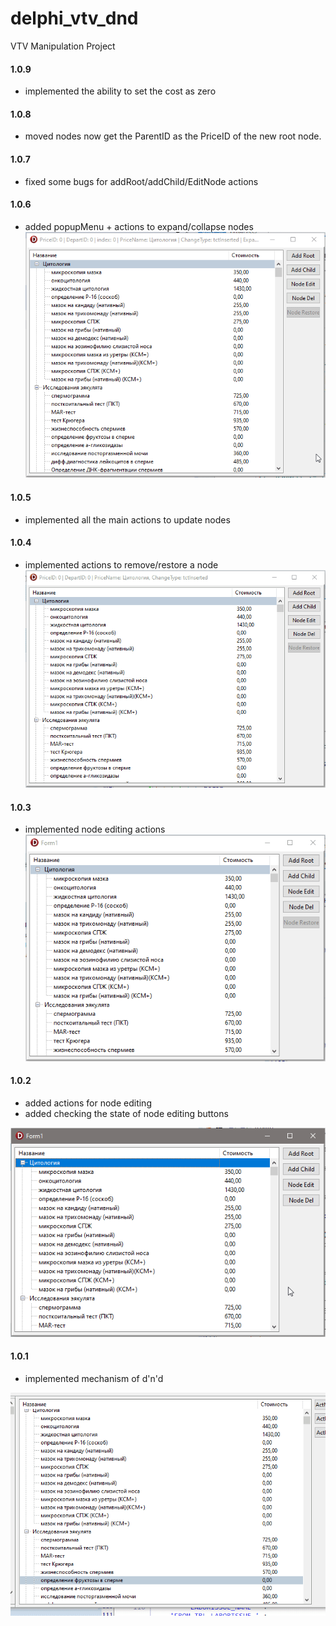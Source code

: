 # delphi_vtv_dnd

VTV Manipulation Project

#### 1.0.9
- implemented the ability to set the cost as zero 

#### 1.0.8
- moved nodes now get the ParentID as the PriceID of the new root node.

#### 1.0.7
- fixed some bugs for addRoot/addChild/EditNode actions

#### 1.0.6
- added popupMenu + actions to expand/collapse nodes
![](pict/vtv_dnd_06.gif)

#### 1.0.5
- implemented all the main actions to update nodes

#### 1.0.4
- implemented actions to remove/restore a node
![](pict/vtv_dnd_04.gif)

#### 1.0.3
- implemented node editing actions
![](pict/vtv_dnd_03.gif)

#### 1.0.2
- added actions for node editing
- added checking the state of node editing buttons

![](pict/vtv_dnd_02.gif)

#### 1.0.1

- implemented mechanism  of d'n'd 

![](pict/vtv_dnd_01.gif)
